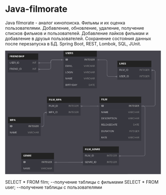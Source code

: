 # Java-filmorate
Java filmorate - аналог кинопоиска. Фильмы и их оценка пользователями.
Добавление, обновление, удаление, получение списков фильмов и пользователей.
Добавление лайков фильмам и добавление в друзья пользователей.
Сохранение состояния данных после перезапуска в БД.
Spring Boot, REST, Lombok, SQL, JUnit.

![Иллюстрация к проекту](https://github.com/hellotema90/java-filmorate/blob/add-database/database.png)

SELECT * FROM film; --получение таблицы с фильмами 
SELECT * FROM user; --получение таблицы с пользователями
